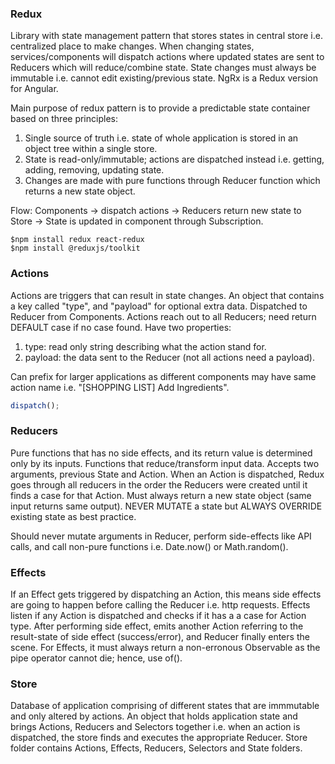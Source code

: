 ### Redux

Library with state management pattern that stores states in central store i.e. centralized place to make changes. When changing states, services/components will dispatch actions where updated states are sent to Reducers which will reduce/combine state. State changes must always be immutable i.e. cannot edit existing/previous state. NgRx is a Redux version for Angular.

Main purpose of redux pattern is to provide a predictable state container based on three principles:

1. Single source of truth i.e. state of whole application is stored in an object tree within a single store.
2. State is read-only/immutable; actions are dispatched instead i.e. getting, adding, removing, updating state.
3. Changes are made with pure functions through Reducer function which returns a new state object.

Flow: Components -> dispatch actions -> Reducers return new state to Store -> State is updated in component through Subscription.

```
$npm install redux react-redux
$npm install @reduxjs/toolkit
```

### Actions

Actions are triggers that can result in state changes. An object that contains a key called "type", and "payload" for optional extra data. Dispatched to Reducer from Components. Actions reach out to all Reducers; need return DEFAULT case if no case found. Have two properties:

1. type: read only string describing what the action stand for.
2. payload: the data sent to the Reducer (not all actions need a payload).

Can prefix for larger applications as different components may have same action name i.e. "[SHOPPING LIST] Add Ingredients".

```javascript
dispatch();
```

### Reducers

Pure functions that has no side effects, and its return value is determined only by its inputs. Functions that reduce/transform input data. Accepts two arguments, previous State and Action. When an Action is dispatched, Redux goes through all reducers in the order the Reducers were created until it finds a case for that Action. Must always return a new state object (same input returns same output). NEVER MUTATE a state but ALWAYS OVERRIDE existing state as best practice.

Should never mutate arguments in Reducer, perform side-effects like API calls, and call non-pure functions i.e. Date.now() or Math.random().

### Effects

If an Effect gets triggered by dispatching an Action, this means side effects are going to happen before calling the Reducer i.e. http requests. Effects listen if any Action is dispatched and checks if it has a a case for Action type. After performing side effect, emits another Action referring to the result-state of side effect (success/error), and Reducer finally enters the scene. For Effects, it must always return a non-erronous Observable as the pipe operator cannot die; hence, use of().

### Store

Database of application comprising of different states that are immmutable and only altered by actions. An object that holds application state and brings Actions, Reducers and Selectors together i.e. when an action is dispatched, the store finds and executes the appropriate Reducer. Store folder contains Actions, Effects, Reducers, Selectors and State folders.
